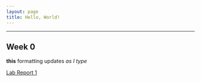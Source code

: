 ```yaml
---
layout: page
title: Hello, World!
---
```


--- 

## Week 0

**this** formatting updates _as I type_

[Lab Report 1](https://ijjones.github.io/cse15l-lab-reports/lab-report-1-week-0.html)
